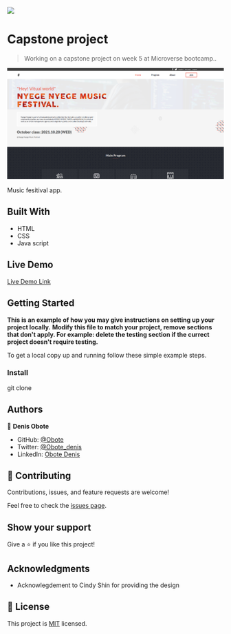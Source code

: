 ![](https://img.shields.io/badge/Microverse-blueviolet)

# Capstone project

> Working on a capstone project on week 5 at Microverse bootcamp..

![screenshot](./app.png)

Music fesitival app.

## Built With

- HTML
- CSS
- Java script

## Live Demo

[Live Demo Link](https://obote.github.io/Capstone/)


## Getting Started

**This is an example of how you may give instructions on setting up your project locally.**
**Modify this file to match your project, remove sections that don't apply. For example: delete the testing section if the currect project doesn't require testing.**


To get a local copy up and running follow these simple example steps.

### Install

git clone



## Authors

👤 **Denis Obote**

- GitHub: [@Obote](https://github.com/Obote)
- Twitter: [@Obote_denis](https://twitter.com/Obote_denis)
- LinkedIn: [Obote Denis](https://www.linkedin.com/in/obote-denis-9859a2a3/)

## 🤝 Contributing

Contributions, issues, and feature requests are welcome!

Feel free to check the [issues page](../../issues/).

## Show your support

Give a ⭐️ if you like this project!

## Acknowledgments

- Acknowlegdement to Cindy Shin for providing the design


## 📝 License

This project is [MIT](./MIT.md) licensed.
